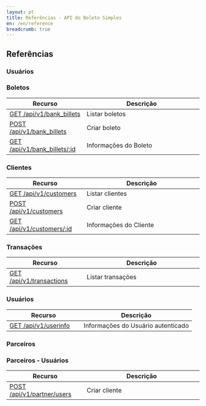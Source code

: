 ```yaml
---
layout: pt
title: Referências - API do Boleto Simples
en: /en/reference
breadcrumb: true
---
```


## Referências

### Usuários

### Boletos

<table class='table table-bordered features'>
  <thead>
    <tr>
      <th>Recurso</th>
      <th>Descrição</th>
    </tr>
  </thead>
  <tbody>
    <tr>
      <td>
        <a href="/reference/v1/bank_billets/list">GET /api/v1/bank_billets</a>
      </td>
      <td width='60%'>Listar boletos</td>
    </tr>
    <tr>
      <td>
        <a href="/reference/v1/bank_billets/create">POST /api/v1/bank_billets</a>
      </td>
      <td width='60%'>Criar boleto</td>
    </tr>
    <tr>
      <td>
        <a href="/reference/v1/bank_billets/show">GET /api/v1/bank_billets/:id</a>
      </td>
      <td width='60%'>Informações do Boleto</td>
    </tr>
  </tbody>
</table>

###  Clientes

<table class='table table-bordered features'>
  <thead>
    <tr>
      <th>Recurso</th>
      <th>Descrição</th>
    </tr>
  </thead>
  <tbody>
    <tr>
      <td>
        <a href="/reference/v1/customers/list">GET /api/v1/customers</a>
      </td>
      <td width='60%'>Listar clientes</td>
    </tr>
    <tr>
      <td>
        <a href="/reference/v1/customers/create">POST /api/v1/customers</a>
      </td>
      <td width='60%'>Criar cliente</td>
    </tr>
    <tr>
      <td>
        <a href="/reference/v1/customers/show">GET /api/v1/customers/:id</a>
      </td>
      <td width='60%'>Informações do Cliente</td>
    </tr>
  </tbody>
</table>

### Transações

<table class='table table-bordered features'>
<thead>
  <tr>
    <th>Recurso</th>
    <th>Descrição</th>
  </tr>
</thead>
<tbody>
      <tr>
        <td>
          <a href="/reference/v1/transactions/">GET /api/v1/transactions</a>
        </td>
        <td width='60%'>Listar transações</td>
      </tr>
</tbody>
</table>

### Usuários

<table class='table table-bordered features'>
<thead>
  <tr>
    <th>Recurso</th>
    <th>Descrição</th>
  </tr>
</thead>
<tbody>
      <tr>
        <td>
          <a href="/reference/v1/users/">GET /api/v1/userinfo</a>
        </td>
        <td width='60%'>Informações do Usuário autenticado</td>
      </tr>
</tbody>
</table>

### Parceiros

### Parceiros - Usuários

<table class='table table-bordered features'>
  <thead>
    <tr>
      <th>Recurso</th>
      <th>Descrição</th>
    </tr>
  </thead>
  <tbody>
    <tr>
      <td>
        <a href="/reference/v1/partner/users">POST /api/v1/partner/users</a>
      </td>
      <td width='60%'>Criar cliente</td>
    </tr>
  </tbody>
</table>
